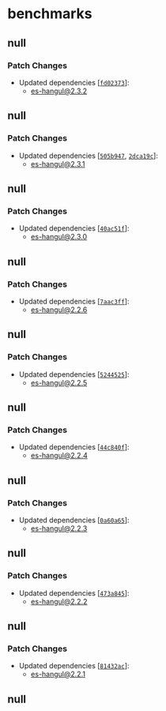 # benchmarks

## null

### Patch Changes

- Updated dependencies [[`fd02373`](https://github.com/toss/es-hangul/commit/fd023736ba9d6046cfb4c7ee390b9a034cb2ed65)]:
  - es-hangul@2.3.2

## null

### Patch Changes

- Updated dependencies [[`505b947`](https://github.com/toss/es-hangul/commit/505b947e0d37ac3a77d19e955986daf67fa90fc2), [`2dca19c`](https://github.com/toss/es-hangul/commit/2dca19c2e002712e3ff9902238d0d7683a6ab1c4)]:
  - es-hangul@2.3.1

## null

### Patch Changes

- Updated dependencies [[`40ac51f`](https://github.com/toss/es-hangul/commit/40ac51f5daa3d1724bfa5226ef8c262fb5a2fee9)]:
  - es-hangul@2.3.0

## null

### Patch Changes

- Updated dependencies [[`7aac3ff`](https://github.com/toss/es-hangul/commit/7aac3ff3b5dd25a4a4ea210f17cd7771e6dda311)]:
  - es-hangul@2.2.6

## null

### Patch Changes

- Updated dependencies [[`5244525`](https://github.com/toss/es-hangul/commit/5244525035fc774b4dd3591ce50b4316fdd73ffd)]:
  - es-hangul@2.2.5

## null

### Patch Changes

- Updated dependencies [[`44c840f`](https://github.com/toss/es-hangul/commit/44c840fa430d985c7d54302b8dabf5bec106cb8d)]:
  - es-hangul@2.2.4

## null

### Patch Changes

- Updated dependencies [[`0a60a65`](https://github.com/toss/es-hangul/commit/0a60a6553060e86580a3e4ba9eb1b4479c8bdd7d)]:
  - es-hangul@2.2.3

## null

### Patch Changes

- Updated dependencies [[`473a845`](https://github.com/toss/es-hangul/commit/473a8451f21380b57a03d9dfb0ff9925c1f1fbed)]:
  - es-hangul@2.2.2

## null

### Patch Changes

- Updated dependencies [[`81432ac`](https://github.com/toss/es-hangul/commit/81432ac117c929d4578935354bd4262c68072d32)]:
  - es-hangul@2.2.1

## null
